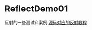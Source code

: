 # ReflectDemo01
反射的一些测试和案例
[源码对应的反射教程](https://blog.csdn.net/qq_34294121/article/details/100045782)
